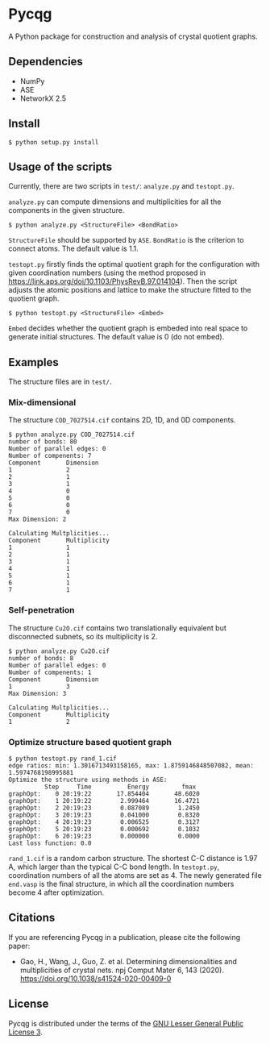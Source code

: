 # Pycqg

A Python package for construction and analysis of crystal quotient graphs.

## Dependencies
- NumPy
- ASE
- NetworkX 2.5

## Install

``` shell
$ python setup.py install
```

## Usage of the scripts

Currently, there are two scripts in `test/`: `analyze.py` and `testopt.py`.

`analyze.py` can compute dimensions and multiplicities for all the components in the given structure.

``` shell
$ python analyze.py <StructureFile> <BondRatio>
```

`StructureFile` should be supported by `ASE`. `BondRatio` is the criterion to connect atoms. The default value is 1.1.

`testopt.py` firstly finds the optimal quotient graph for the configuration with given coordination numbers (using the method proposed in https://link.aps.org/doi/10.1103/PhysRevB.97.014104). Then the script adjusts the atomic positions and lattice to make the structure fitted to the quotient graph.

``` shell
$ python testopt.py <StructureFile> <Embed>
```
`Embed` decides whether the quotient graph is embeded into real space to generate initial structures. The default value is 0 (do not embed).

## Examples
The structure files are in `test/`.

### Mix-dimensional
The structure `COD_7027514.cif` contains 2D, 1D, and 0D components.
``` shell
$ python analyze.py COD_7027514.cif
number of bonds: 80
Number of parallel edges: 0
Number of compenents: 7
Component       Dimension
1               2
2               1
3               1
4               0
5               0
6               0
7               0
Max Dimension: 2

Calculating Multplicities...
Component       Multiplicity
1               1
2               1
3               1
4               1
5               1
6               1
7               1
```

### Self-penetration
The structure `Cu2O.cif` contains two translationally equivalent but disconnected subnets, so its multiplicity is 2.

``` shell
$ python analyze.py Cu2O.cif
number of bonds: 8
Number of parallel edges: 0
Number of compenents: 1
Component       Dimension
1               3
Max Dimension: 3

Calculating Multplicities...
Component       Multiplicity
1               2
```

### Optimize structure based quotient graph
``` shell
$ python testopt.py rand_1.cif
edge ratios: min: 1.3016713493158165, max: 1.8759146848507082, mean: 1.5974768198995881
Optimize the structure using methods in ASE:
          Step     Time          Energy         fmax
graphOpt:    0 20:19:22       17.854404       48.6020
graphOpt:    1 20:19:22        2.999464       16.4721
graphOpt:    2 20:19:23        0.087089        1.2450
graphOpt:    3 20:19:23        0.041000        0.8320
graphOpt:    4 20:19:23        0.006525        0.3127
graphOpt:    5 20:19:23        0.000692        0.1032
graphOpt:    6 20:19:23        0.000000        0.0000
Last loss function: 0.0
```

`rand_1.cif` is a random carbon structure. The shortest C-C distance is 1.97 A, which larger than the typical C-C bond length. In `testopt.py`, coordination numbers of all the atoms are set as 4. The newly generated file `end.vasp` is the final structure, in which all the coordination numbers become 4 after optimization.

## Citations
If you are referencing Pycqg in a publication, please cite the following paper:
- Gao, H., Wang, J., Guo, Z. et al. Determining dimensionalities and multiplicities of crystal nets. npj Comput Mater 6, 143 (2020). https://doi.org/10.1038/s41524-020-00409-0


## License
Pycqg is distributed under the terms of the [GNU Lesser General Public License 3](LICENSE).
